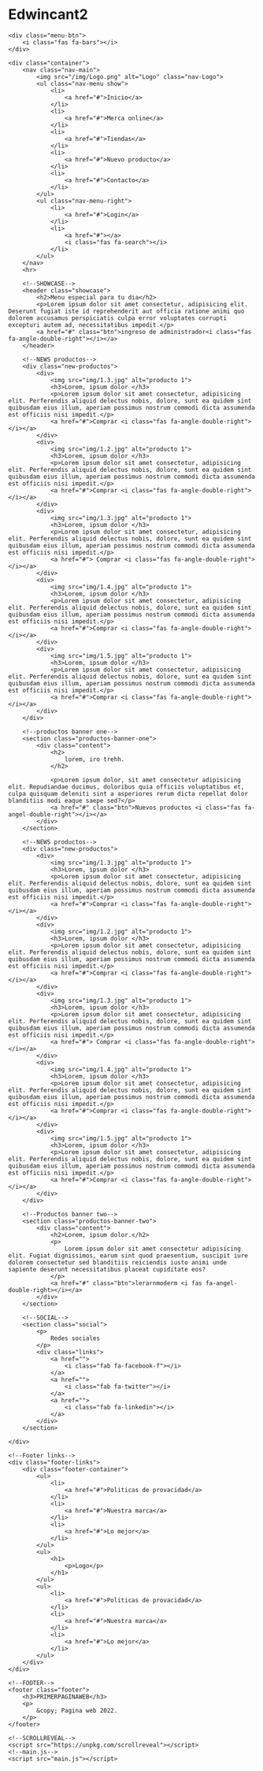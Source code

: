 # Edwincant2
<!DOCTYPE html>
<html lang="en">
<head>
    <meta charset="UTF-8">
    <meta http-equiv="X-UA-Compatible" content="IE=edge">
    <meta name="viewport" content="width=device-width, initial-scale=1.0">
    <title>MiprimerpagWEB</title>
    <!--FONT OSWALD-->
    <link rel="preconnect" href="https://fonts.googleapis.com">
    <link rel="preconnect" href="https://fonts.gstatic.com" crossorigin>
    <link href="https://fonts.googleapis.com/css2?family=Oswald:wght@300;400&display=swap" rel="stylesheet">
    <!--FONT AWESOM-->
    <link rel="stylesheet" href="https://cdnjs.cloudflare.com/ajax/libs/font-awesome/6.1.1/css/all.min.css">
    <!--CUSTOM CSS-->
    <link rel="stylesheet" href="styles.css">
</head>

<body>  

    <div class="menu-btn">
        <i class="fas fa-bars"></i>
    </div>

    <div class="container">
        <nav class="nav-main">
            <img src="/img/Logo.png" alt="Logo" class="nav-Logo">
            <ul class="nav-menu show">
                <li>
                    <a href="#">Inicio</a>
                </li>
                <li>
                    <a href="#">Merca online</a>
                </li>
                <li>
                    <a href="#">Tiendas</a>
                </li>
                <li>
                    <a href="#">Nuevo producto</a>
                </li>
                <li>
                    <a href="#">Contacto</a>
                </li>
            </ul>
            <ul class="nav-menu-right">
                <li>
                    <a href="#">Login</a>
                </li>
                <li>
                    <a href="#"></a>
                    <i class="fas fa-search"></i>
                </li>
            </ul>
        </nav>
        <hr>

        <!--SHOWCASE-->
        <header class="showcase">
            <h2>Menu especial para tu dia</h2>
            <p>Lorem ipsum dolor sit amet consectetur, adipisicing elit. Deserunt fugiat iste id reprehenderit aut officia ratione animi quo dolorem accusamus perspiciatis culpa error voluptates corrupti excepturi autem ad, necessitatibus impedit.</p>
            <a href="#" class="btn">ingreso de administrador<i class="fas fa-angle-double-right"></i></a>
        </header>

        <!--NEWS productos-->
        <div class="new-productos">
            <div>
                <img src="img/1.3.jpg" alt="producto 1">
                <h3>Lorem, ipsum dolor </h3>
                <p>Lorem ipsum dolor sit amet consectetur, adipisicing elit. Perferendis aliquid delectus nobis, dolore, sunt ea quidem sint quibusdam eius illum, aperiam possimus nostrum commodi dicta assumenda est officiis nisi impedit.</p>
                <a href="#">Comprar <i class="fas fa-angle-double-right"></i></a>
            </div>
            <div>
                <img src="img/1.2.jpg" alt="producto 1">
                <h3>Lorem, ipsum dolor </h3>
                <p>Lorem ipsum dolor sit amet consectetur, adipisicing elit. Perferendis aliquid delectus nobis, dolore, sunt ea quidem sint quibusdam eius illum, aperiam possimus nostrum commodi dicta assumenda est officiis nisi impedit.</p>
                <a href="#">Comprar <i class="fas fa-angle-double-right"></i></a>
            </div>
            <div>
                <img src="img/1.3.jpg" alt="producto 1">
                <h3>Lorem, ipsum dolor </h3>
                <p>Lorem ipsum dolor sit amet consectetur, adipisicing elit. Perferendis aliquid delectus nobis, dolore, sunt ea quidem sint quibusdam eius illum, aperiam possimus nostrum commodi dicta assumenda est officiis nisi impedit.</p>
                <a href="#"> Comprar <i class="fas fa-angle-double-right"></i></a>
            </div>
            <div>
                <img src="img/1.4.jpg" alt="producto 1">
                <h3>Lorem, ipsum dolor </h3>
                <p>Lorem ipsum dolor sit amet consectetur, adipisicing elit. Perferendis aliquid delectus nobis, dolore, sunt ea quidem sint quibusdam eius illum, aperiam possimus nostrum commodi dicta assumenda est officiis nisi impedit.</p>
                <a href="#">Comprar <i class="fas fa-angle-double-right"></i></a>
            </div>
            <div>
                <img src="img/1.5.jpg" alt="producto 1">
                <h3>Lorem, ipsum dolor </h3>
                <p>Lorem ipsum dolor sit amet consectetur, adipisicing elit. Perferendis aliquid delectus nobis, dolore, sunt ea quidem sint quibusdam eius illum, aperiam possimus nostrum commodi dicta assumenda est officiis nisi impedit.</p>
                <a href="#">Comprar <i class="fas fa-angle-double-right"></i></a>
            </div>
        </div>

        <!--productos banner one-->
        <section class="productos-banner-one">
            <div class="content">
                <h2>
                    lorem, iro trehh.
                </h2>

                <p>Lorem ipsum dolor, sit amet consectetur adipisicing elit. Repudiandae ducimus, doloribus quia officiis voluptatibus et, culpa quisquam deleniti sint a asperiores rerum dicta repellat dolor blanditiis modi eaque saepe sed?</p>
                <a href="#" class="btn">Nuevos productos <i class="fas fa-angel-double-right"></i></a>
            </div>
        </section>

        <!--NEWS productos-->
        <div class="new-productos">
            <div>
                <img src="img/1.3.jpg" alt="producto 1">
                <h3>Lorem, ipsum dolor </h3>
                <p>Lorem ipsum dolor sit amet consectetur, adipisicing elit. Perferendis aliquid delectus nobis, dolore, sunt ea quidem sint quibusdam eius illum, aperiam possimus nostrum commodi dicta assumenda est officiis nisi impedit.</p>
                <a href="#">Comprar <i class="fas fa-angle-double-right"></i></a>
            </div>
            <div>
                <img src="img/1.2.jpg" alt="producto 1">
                <h3>Lorem, ipsum dolor </h3>
                <p>Lorem ipsum dolor sit amet consectetur, adipisicing elit. Perferendis aliquid delectus nobis, dolore, sunt ea quidem sint quibusdam eius illum, aperiam possimus nostrum commodi dicta assumenda est officiis nisi impedit.</p>
                <a href="#">Comprar <i class="fas fa-angle-double-right"></i></a>
            </div>
            <div>
                <img src="img/1.3.jpg" alt="producto 1">
                <h3>Lorem, ipsum dolor </h3>
                <p>Lorem ipsum dolor sit amet consectetur, adipisicing elit. Perferendis aliquid delectus nobis, dolore, sunt ea quidem sint quibusdam eius illum, aperiam possimus nostrum commodi dicta assumenda est officiis nisi impedit.</p>
                <a href="#"> Comprar <i class="fas fa-angle-double-right"></i></a>
            </div>
            <div>
                <img src="img/1.4.jpg" alt="producto 1">
                <h3>Lorem, ipsum dolor </h3>
                <p>Lorem ipsum dolor sit amet consectetur, adipisicing elit. Perferendis aliquid delectus nobis, dolore, sunt ea quidem sint quibusdam eius illum, aperiam possimus nostrum commodi dicta assumenda est officiis nisi impedit.</p>
                <a href="#">Comprar <i class="fas fa-angle-double-right"></i></a>
            </div>
            <div>
                <img src="img/1.5.jpg" alt="producto 1">
                <h3>Lorem, ipsum dolor </h3>
                <p>Lorem ipsum dolor sit amet consectetur, adipisicing elit. Perferendis aliquid delectus nobis, dolore, sunt ea quidem sint quibusdam eius illum, aperiam possimus nostrum commodi dicta assumenda est officiis nisi impedit.</p>
                <a href="#">Comprar <i class="fas fa-angle-double-right"></i></a>
            </div>
        </div>

        <!--Productos banner two-->
        <section class="productos-banner-two">
            <div class="content">
                <h2>Lorem, ipsum dolor.</h2>
                <p>
                    Lorem ipsum dolor sit amet consectetur adipisicing elit. Fugiat dignissimos, earum sint quod praesentium, suscipit iure dolorem consectetur sed blanditiis reiciendis iusto animi unde sapiente deserunt necessitatibus placeat cupiditate eos?
                </p>
                <a href="#" class="btn">lerarnmoderm <i fas fa-angel-double-right></i></a>
            </div>
        </section>

        <!--SOCIAL-->
        <section class="social">
            <p>
                Redes sociales
            </p>
            <div class="links">
                <a href="">
                    <i class="fab fa-facebook-f"></i>
                </a>
                <a href="">
                    <i class="fab fa-twitter"></i>
                </a>
                <a href="">
                    <i class="fab fa-linkedin"></i>
                </a>
            </div>
        </section>

    </div>

    <!--Footer links-->
    <div class="footer-links">
        <div class="footer-container">
            <ul>
                <li>
                    <a href="#">Politicas de provacidad</a>
                </li>
                <li>
                    <a href="#">Nuestra marca</a>
                </li>
                <li>
                    <a href="#">Lo mejor</a>
                </li>
            </ul>
            <ul>
                <h1>
                    <p>Logo</p>
                </h1>
            </ul>
            <ul>
                <li>
                    <a href="#">Politicas de provacidad</a>
                </li>
                <li>
                    <a href="#">Nuestra marca</a>
                </li>
                <li>
                    <a href="#">Lo mejor</a>
                </li>
            </ul>
        </div>
    </div>

    <!--FOOTER-->
    <footer class="footer">
        <h3>PRIMERPAGINAWEB</h3>
        <p>
            &copy; Pagina web 2022.
        </p>
    </footer>

    <!--SCROLLREVEAL-->
    <script src="https://unpkg.com/scrollreveal"></script>
    <!--main.js-->
    <script src="main.js"></script>
    
</body>
</html>
